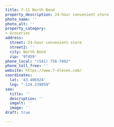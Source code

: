 ```yaml
---
title: 7-11 North Bend
property_description: 24-hour convenient store
photo_name: ''
photo_alt: ''
property_category:
- Groceries
address:
  street: 24-hour convenient store
  street2: ''
  city: North Bend
  zip: '97459'
phone_local: "(541) 756-7802"
phone_toll_free: ''
website: https://www.7-eleven.com/
coordinates:
  lat: '43.406924'
  lng: "-124.239059"
seo:
  title: ''
  description: ''
  imgalt: ''
  image: ''
draft: true

---
```

